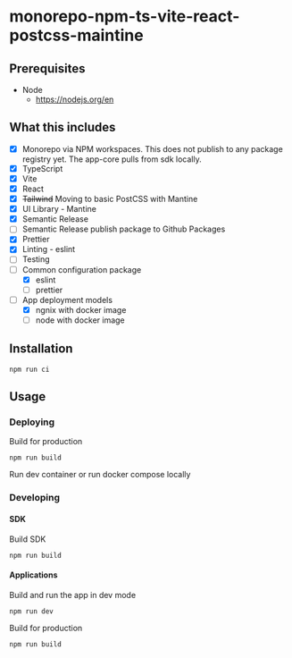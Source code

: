 # monorepo-npm-ts-vite-react-postcss-maintine

## Prerequisites

- Node
  - https://nodejs.org/en

## What this includes

- [x] Monorepo via NPM workspaces. This does not publish to any package registry yet. The app-core pulls from sdk locally.
- [x] TypeScript
- [x] Vite
- [x] React
- [x] ~~Tailwind~~ Moving to basic PostCSS with Mantine
- [x] UI Library - Mantine
- [x] Semantic Release
- [ ] Semantic Release publish package to Github Packages
- [x] Prettier
- [x] Linting - eslint
- [ ] Testing
- [ ] Common configuration package
  - [x] eslint
  - [ ] prettier
- [ ] App deployment models
  - [x] ngnix with docker image
  - [ ] node with docker image

## Installation

`npm run ci`

## Usage

### Deploying

Build for production

`npm run build`

Run dev container or run docker compose locally

### Developing

#### SDK

Build SDK

`npm run build`

#### Applications

Build and run the app in dev mode

`npm run dev`

Build for production

`npm run build`

